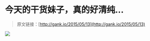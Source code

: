 # 今天的干货妹子，真的好清纯...

> 原文链接：[http://gank.io/2015/05/13](http://gank.io/2015/05/13)

![](http://ww1.sinaimg.cn/large/610dc034jw1es2hkc090aj20go0p0dgu.jpg)

